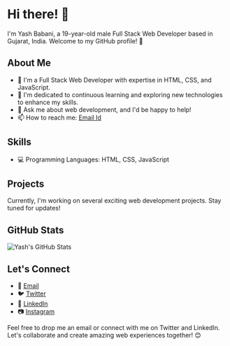 # Hi there! 👋

I'm Yash Babani, a 19-year-old male Full Stack Web Developer based in Gujarat, India. Welcome to my GitHub profile! 🚀

## About Me

- 🔭 I'm a Full Stack Web Developer with expertise in HTML, CSS, and JavaScript.
- 🌱 I'm dedicated to continuous learning and exploring new technologies to enhance my skills.
- 💬 Ask me about web development, and I'd be happy to help!
- 📫 How to reach me: [Email Id](mailto:yashbabani0@gmail.com)

## Skills

- 💻 Programming Languages: HTML, CSS, JavaScript

## Projects

Currently, I'm working on several exciting web development projects. Stay tuned for updates!

## GitHub Stats

![Yash's GitHub Stats](https://github-readme-stats.vercel.app/api?username=Yashbabani0&show_icons=true&hide=contribs,prs&theme=radical)

## Let's Connect

- 📧 [Email](yashbabani0@gmail.com)
- 🐦 [Twitter](https://twitter.com/yashbabani09)
- 💼 [LinkedIn](https://www.linkedin.com/in/yashbabani1/)
- 📷 [Instagram](https://www.instagram.com/yash_babani_/)

Feel free to drop me an email or connect with me on Twitter and LinkedIn. Let's collaborate and create amazing web experiences together! 😊
